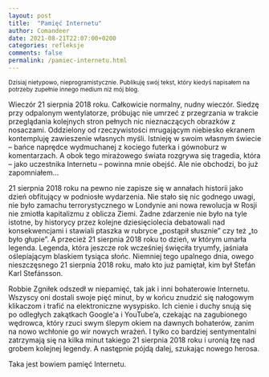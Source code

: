 ```yaml
---
layout: post
title:  "Pamięć Internetu"
author: Comandeer
date: 2021-08-21T22:07:00+0200
categories: refleksje
comments: false
permalink: /pamiec-internetu.html
---
```


<small>Dzisiaj nietypowo, nieprogramistycznie. Publikuję swój tekst, który kiedyś napisałem na potrzeby zupełnie innego medium niż mój blog.</small>

Wieczór 21 sierpnia 2018 roku. Całkowicie normalny, nudny wieczór. Siedzę przy odpalonym wentylatorze, próbując nie umrzeć z przegrzania w trakcie przeglądania kolejnych stron pełnych nic nieznaczących obrazków z nosaczami. Oddzielony od rzeczywistości mrugającym niebiesko ekranem kontempluję zawieszenie własnych myśli. Istnieję w swoim własnym świecie – bańce naprędce wydmuchanej z kociego futerka i gównoburz w komentarzach. A obok tego mirażowego świata rozgrywa się tragedia, która – jako uczestnika Internetu – powinna mnie obejść. Ale nie obchodzi, bo już zapomniałem…

21 sierpnia 2018 roku na pewno nie zapisze się w annałach historii jako dzień obfitujący w podniosłe wydarzenia. Nie stało się nic godnego uwagi, nie było zamachu terrorystycznego w Londynie ani nowa rewolucja w Rosji nie zmiotła kapitalizmu z oblicza Ziemi. Żadne zdarzenie nie było na tyle istotne, by historycy przez kolejne dziesięciolecia debatowali nad konsekwencjami i stawiali ptaszka w rubryce „postąpił słusznie” czy też „to było głupie”. A przecież 21 sierpnia 2018 roku to dzień, w którym umarła legenda. Legenda, która jeszcze rok wcześniej święciła tryumfy, jaśniała oślepiającym blaskiem tysiąca słońc. Niemniej tego upalnego dnia, owego nieszczęsnego 21 sierpnia 2018 roku, mało kto już pamiętał, kim był Stefán Karl Stefánsson.

Robbie Zgniłek odszedł w niepamięć, tak jak i inni bohaterowie Internetu. Wszyscy oni dostali swoje pięć minut, by w końcu znudzić się nałogowym klikaczom i trafić na elektroniczne wysypisko. Ich cienie i duchy snują się po odległych zakątkach Google'a i YouTube’a, czekając na zagubionego wędrowca, który rzuci swym ślepym okiem na dawnych bohaterów, zanim na nowo wchłonie go wir nowych wrażeń. I tylko co bardziej sentymentalni zatrzymają się na kilka minut takiego 21 sierpnia 2018 roku i uronią łzę nad grobem kolejnej legendy. A następnie pójdą dalej, szukając nowego herosa.

Taka jest bowiem pamięć Internetu.
